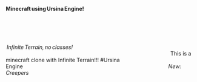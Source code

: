 __Minecraft using Ursina Engine!__                                                                                                                                                                                                                                                                                                                                                                                                                                                                                                                                                                                                                                                                                                                                                                                                                                                                                                                                                                         *Infinite Terrain, no classes!*                                                                                                                                                                                                                                                                                                           This is a minecraft clone with Infinite Terrain!!! #Ursina Engine                                                                                                                                                       *New: Creepers*
